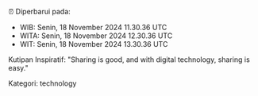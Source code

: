 ⏰ Diperbarui pada:
- WIB: Senin, 18 November 2024 11.30.36 UTC
- WITA: Senin, 18 November 2024 12.30.36 UTC
- WIT: Senin, 18 November 2024 13.30.36 UTC

Kutipan Inspiratif:
"Sharing is good, and with digital technology, sharing is easy."


Kategori: technology

